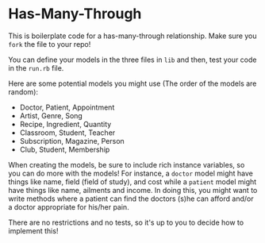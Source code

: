 # Has-Many-Through

This is boilerplate code for a has-many-through relationship. Make sure you `fork` the file to your repo!

You can define your models in the three files in `lib` and then, test your code in the `run.rb` file.

Here are some potential models you might use (The order of the models are random):

- Doctor, Patient, Appointment
- Artist, Genre, Song
- Recipe, Ingredient, Quantity
- Classroom, Student, Teacher
- Subscription, Magazine, Person
- Club, Student, Membership

When creating the models, be sure to include rich instance variables, so you can do more with the models! For instance, a `doctor` model might have things like name, field (field of study), and cost while a `patient` model might have things like name, ailments and income. In doing this, you might want to write methods where a patient can find the doctors (s)he can afford and/or a doctor appropriate for his/her pain.

There are no restrictions and no tests, so it's up to you to decide how to implement this!

<!-- Person

:name
:age
:gender

* buy subscription
* cancel subscription
* list current subscriptions
* list cancelled subscriptions


Magazine

:name
:category
:price


Subscription

* check if person already has an active subscription to that magazine



:person
:magazine
:type (weekly, monthly, quarterly)
:status (active, cancelled)
-->
